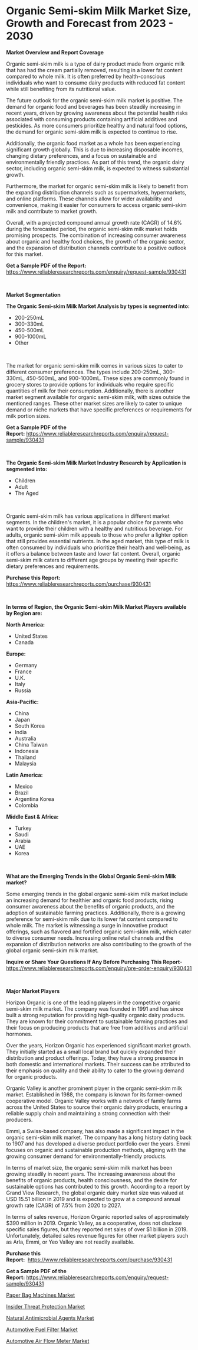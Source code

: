 <p><h1>Organic Semi-skim Milk Market Size, Growth and Forecast from 2023 - 2030</h1></p><p><strong>Market Overview and Report Coverage</strong></p>
<p><p>Organic semi-skim milk is a type of dairy product made from organic milk that has had the cream partially removed, resulting in a lower fat content compared to whole milk. It is often preferred by health-conscious individuals who want to consume dairy products with reduced fat content while still benefiting from its nutritional value.</p><p>The future outlook for the organic semi-skim milk market is positive. The demand for organic food and beverages has been steadily increasing in recent years, driven by growing awareness about the potential health risks associated with consuming products containing artificial additives and pesticides. As more consumers prioritize healthy and natural food options, the demand for organic semi-skim milk is expected to continue to rise.</p><p>Additionally, the organic food market as a whole has been experiencing significant growth globally. This is due to increasing disposable incomes, changing dietary preferences, and a focus on sustainable and environmentally friendly practices. As part of this trend, the organic dairy sector, including organic semi-skim milk, is expected to witness substantial growth.</p><p>Furthermore, the market for organic semi-skim milk is likely to benefit from the expanding distribution channels such as supermarkets, hypermarkets, and online platforms. These channels allow for wider availability and convenience, making it easier for consumers to access organic semi-skim milk and contribute to market growth.</p><p>Overall, with a projected compound annual growth rate (CAGR) of 14.6% during the forecasted period, the organic semi-skim milk market holds promising prospects. The combination of increasing consumer awareness about organic and healthy food choices, the growth of the organic sector, and the expansion of distribution channels contribute to a positive outlook for this market.</p></p>
<p><strong>Get a Sample PDF of the Report:</strong> <a href="https://www.reliableresearchreports.com/enquiry/request-sample/930431">https://www.reliableresearchreports.com/enquiry/request-sample/930431</a></p>
<p>&nbsp;</p>
<p><strong>Market Segmentation</strong></p>
<p><strong>The Organic Semi-skim Milk Market Analysis by types is segmented into:</strong></p>
<p><ul><li>200-250mL</li><li>300-330mL</li><li>450-500mL</li><li>900-1000mL</li><li>Other</li></ul></p>
<p>&nbsp;</p>
<p><p>The market for organic semi-skim milk comes in various sizes to cater to different consumer preferences. The types include 200-250mL, 300-330mL, 450-500mL, and 900-1000mL. These sizes are commonly found in grocery stores to provide options for individuals who require specific quantities of milk for their consumption. Additionally, there is another market segment available for organic semi-skim milk, with sizes outside the mentioned ranges. These other market sizes are likely to cater to unique demand or niche markets that have specific preferences or requirements for milk portion sizes.</p></p>
<p><strong>Get a Sample PDF of the Report:</strong>&nbsp;<a href="https://www.reliableresearchreports.com/enquiry/request-sample/930431">https://www.reliableresearchreports.com/enquiry/request-sample/930431</a></p>
<p>&nbsp;</p>
<p><strong>The Organic Semi-skim Milk Market Industry Research by Application is segmented into:</strong></p>
<p><ul><li>Children</li><li>Adult</li><li>The Aged</li></ul></p>
<p>&nbsp;</p>
<p><p>Organic semi-skim milk has various applications in different market segments. In the children's market, it is a popular choice for parents who want to provide their children with a healthy and nutritious beverage. For adults, organic semi-skim milk appeals to those who prefer a lighter option that still provides essential nutrients. In the aged market, this type of milk is often consumed by individuals who prioritize their health and well-being, as it offers a balance between taste and lower fat content. Overall, organic semi-skim milk caters to different age groups by meeting their specific dietary preferences and requirements.</p></p>
<p><strong>Purchase this Report:</strong>&nbsp; <a href="https://www.reliableresearchreports.com/purchase/930431">https://www.reliableresearchreports.com/purchase/930431</a></p>
<p>&nbsp;</p>
<p><strong>In terms of Region, the Organic Semi-skim Milk Market Players available by Region are:</strong></p>
<p>
    <p> <strong> North America: </strong>
        <ul>
            <li>United States</li>
            <li>Canada</li>
        </ul>
        </p> 
    <p> <strong> Europe: </strong>
        <ul>
            <li>Germany</li>
            <li>France</li>
            <li>U.K.</li>
            <li>Italy</li>
            <li>Russia</li>
        </ul>
        </p> 
    <p> <strong> Asia-Pacific: </strong>
        <ul>
            <li>China</li>
            <li>Japan</li>
            <li>South Korea</li>
            <li>India</li>
            <li>Australia</li>
            <li>China Taiwan</li>
            <li>Indonesia</li>
            <li>Thailand</li>
            <li>Malaysia</li>
        </ul>
        </p> 
    <p> <strong> Latin America: </strong>
        <ul>
            <li>Mexico</li>
            <li>Brazil</li>
            <li>Argentina Korea</li>
            <li>Colombia</li>
        </ul>
        </p> 
    <p> <strong> Middle East & Africa: </strong>
        <ul>
            <li>Turkey</li>
            <li>Saudi</li>
            <li>Arabia</li>
            <li>UAE</li>
            <li>Korea</li>
        </ul>
    </p>
    </p>
<p>&nbsp;</p>
<p><strong>What are the Emerging Trends in the Global Organic Semi-skim Milk market?</strong></p>
<p><p>Some emerging trends in the global organic semi-skim milk market include an increasing demand for healthier and organic food products, rising consumer awareness about the benefits of organic products, and the adoption of sustainable farming practices. Additionally, there is a growing preference for semi-skim milk due to its lower fat content compared to whole milk. The market is witnessing a surge in innovative product offerings, such as flavored and fortified organic semi-skim milk, which cater to diverse consumer needs. Increasing online retail channels and the expansion of distribution networks are also contributing to the growth of the global organic semi-skim milk market.</p></p>
<p><strong>Inquire or Share Your Questions If Any Before Purchasing This Report</strong>- <a href="https://www.reliableresearchreports.com/enquiry/pre-order-enquiry/930431">https://www.reliableresearchreports.com/enquiry/pre-order-enquiry/930431</a></p>
<p>&nbsp;</p>
<p><strong>Major Market Players</strong></p>
<p><p>Horizon Organic is one of the leading players in the competitive organic semi-skim milk market. The company was founded in 1991 and has since built a strong reputation for providing high-quality organic dairy products. They are known for their commitment to sustainable farming practices and their focus on producing products that are free from additives and artificial hormones.</p><p>Over the years, Horizon Organic has experienced significant market growth. They initially started as a small local brand but quickly expanded their distribution and product offerings. Today, they have a strong presence in both domestic and international markets. Their success can be attributed to their emphasis on quality and their ability to cater to the growing demand for organic products.</p><p>Organic Valley is another prominent player in the organic semi-skim milk market. Established in 1988, the company is known for its farmer-owned cooperative model. Organic Valley works with a network of family farms across the United States to source their organic dairy products, ensuring a reliable supply chain and maintaining a strong connection with their producers.</p><p>Emmi, a Swiss-based company, has also made a significant impact in the organic semi-skim milk market. The company has a long history dating back to 1907 and has developed a diverse product portfolio over the years. Emmi focuses on organic and sustainable production methods, aligning with the growing consumer demand for environmentally-friendly products.</p><p>In terms of market size, the organic semi-skim milk market has been growing steadily in recent years. The increasing awareness about the benefits of organic products, health consciousness, and the desire for sustainable options has contributed to this growth. According to a report by Grand View Research, the global organic dairy market size was valued at USD 15.51 billion in 2019 and is expected to grow at a compound annual growth rate (CAGR) of 7.5% from 2020 to 2027.</p><p>In terms of sales revenue, Horizon Organic reported sales of approximately $390 million in 2019. Organic Valley, as a cooperative, does not disclose specific sales figures, but they reported net sales of over $1 billion in 2019. Unfortunately, detailed sales revenue figures for other market players such as Arla, Emmi, or Yeo Valley are not readily available.</p></p>
<p><strong>Purchase this Report:</strong>&nbsp;&nbsp;<a href="https://www.reliableresearchreports.com/purchase/930431">https://www.reliableresearchreports.com/purchase/930431</a></p>
<p></p>
<p><strong>Get a Sample PDF of the Report:</strong>&nbsp;<a href="https://www.reliableresearchreports.com/enquiry/request-sample/930431">https://www.reliableresearchreports.com/enquiry/request-sample/930431</a></p>
<p><p><a href="https://www.reportprime.com/paper-bag-machines-r7278">Paper Bag Machines Market</a></p><p><a href="https://medium.com/@cleogerhold/insider-threat-protection-market-size-growth-forecast-2023-2030-99fe63ef9e9d">Insider Threat Protection Market</a></p><p><a href="https://www.reportprime.com/natural-antimicrobial-agents-r258">Natural Antimicrobial Agents Market</a></p><p><a href="https://www.linkedin.com/pulse/automotive-fuel-filter-market-research-report-provides-thorough-xovle/">Automotive Fuel Filter Market</a></p><p><a href="https://www.linkedin.com/pulse/automotive-air-flow-meter-market-challenges-opportunities-rwxke/">Automotive Air Flow Meter Market</a></p></p>